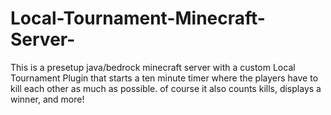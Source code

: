 # Local-Tournament-Minecraft-Server-
This is a presetup java/bedrock minecraft server with a custom Local Tournament Plugin that starts a ten minute timer where the players have to kill each other as much as possible. of course it also counts kills, displays a winner, and more!

